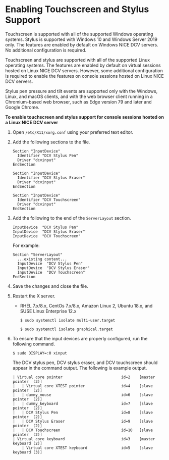 # Enabling Touchscreen and Stylus Support<a name="enable-stylus"></a>

Touchscreen is supported with all of the supported Windows operating systems\. Stylus is supported with Windows 10 and Windows Server 2019 only\. The features are enabled by default on Windows NICE DCV servers\. No additional configuration is required\.

Touchscreen and stylus are supported with all of the supported Linux operating systems\. The features are enabled by default on virtual sessions hosted on Linux NICE DCV servers\. However, some additional configuration is required to enable the features on console sessions hosted on Linux NICE DCV servers\.

Stylus pen pressure and tilt events are supported only with the Windows, Linux, and macOS clients, and with the web browser client running in a Chromium\-based web browser, such as Edge version 79 and later and Google Chrome\.

**To enable touchscreen and stylus support for console sessions hosted on a Linux NICE DCV server**

1. Open `/etc/X11/xorg.conf` using your preferred text editor\.

1. Add the following sections to the file\.

   ```
   Section "InputDevice"
     Identifier "DCV Stylus Pen"
     Driver "dcvinput"
   EndSection
   
   Section "InputDevice"
     Identifier "DCV Stylus Eraser"
     Driver "dcvinput"
   EndSection
   
   Section "InputDevice"
     Identifier "DCV Touchscreen"
     Driver "dcvinput"
   EndSection
   ```

1. Add the following to the end of the `ServerLayout` section\.

   ```
   InputDevice  "DCV Stylus Pen"
   InputDevice  "DCV Stylus Eraser"
   InputDevice  "DCV Touchscreen"
   ```

   For example:

   ```
   Section "ServerLayout"
     ...existing content...
     InputDevice  "DCV Stylus Pen"
     InputDevice  "DCV Stylus Eraser"
     InputDevice  "DCV Touchscreen"
   EndSection
   ```

1. Save the changes and close the file\.

1. Restart the X server\.
   + RHEL 7\.x/8\.x, CentOs 7\.x/8\.x, Amazon Linux 2, Ubuntu 18\.x, and SUSE Linux Enterprise 12\.x

     ```
     $ sudo systemctl isolate multi-user.target
     ```

     ```
     $ sudo systemctl isolate graphical.target
     ```

1. To ensure that the input devices are properly configured, run the following command\.

   ```
   $ sudo DISPLAY=:0 xinput
   ```

   The DCV stylus pen, DCV stylus eraser, and DCV touchscreen should appear in the command output\. The following is example output\.

   ```
   | Virtual core pointer                          id=2    [master pointer  (3)]
   |   | Virtual core XTEST pointer                id=4    [slave  pointer  (2)]
   |   | dummy_mouse                               id=6    [slave  pointer  (2)]
   |   | dummy_keyboard                            id=7    [slave  pointer  (2)]
   |   | DCV Stylus Pen                            id=8    [slave  pointer  (2)]
   |   | DCV Stylus Eraser                         id=9    [slave  pointer  (2)]
   |   | DCV Touchscreen                           id=10   [slave  pointer  (2)]
   | Virtual core keyboard                         id=3    [master keyboard (2)]
       | Virtual core XTEST keyboard               id=5    [slave  keyboard (3)]
   ```